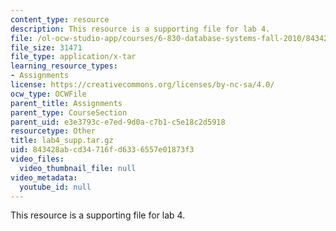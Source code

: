```yaml
---
content_type: resource
description: This resource is a supporting file for lab 4.
file: /ol-ocw-studio-app/courses/6-830-database-systems-fall-2010/843428abcd34716fd6336557e01873f3_lab4_supp.tar.gz
file_size: 31471
file_type: application/x-tar
learning_resource_types:
- Assignments
license: https://creativecommons.org/licenses/by-nc-sa/4.0/
ocw_type: OCWFile
parent_title: Assignments
parent_type: CourseSection
parent_uid: e3e3793c-e7ed-9d0a-c7b1-c5e18c2d5918
resourcetype: Other
title: lab4_supp.tar.gz
uid: 843428ab-cd34-716f-d633-6557e01873f3
video_files:
  video_thumbnail_file: null
video_metadata:
  youtube_id: null
---
```

This resource is a supporting file for lab 4.